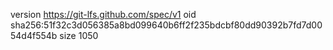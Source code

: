 version https://git-lfs.github.com/spec/v1
oid sha256:51f32c3d056385a8bd099640b6ff2f235bdcbf80dd90392b7fd7d0054d4f554b
size 1050
